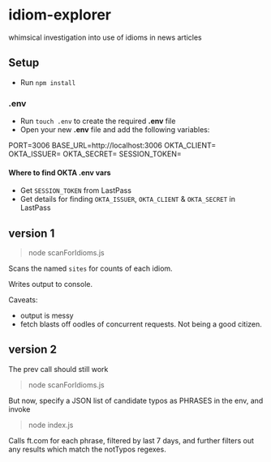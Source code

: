 # idiom-explorer
whimsical investigation into use of idioms in news articles


## Setup

- Run `npm install`

### .env 

- Run `touch .env` to create the required **.env** file
- Open your new **.env** file and add the following variables:

PORT=3006
BASE_URL=http://localhost:3006
OKTA_CLIENT=
OKTA_ISSUER=
OKTA_SECRET=
SESSION_TOKEN=

#### Where to find OKTA .env vars

- Get `SESSION_TOKEN` from LastPass
- Get details for finding `OKTA_ISSUER`, `OKTA_CLIENT` & `OKTA_SECRET` in LastPass


## version 1

> node scanForIdioms.js

Scans the named `sites` for counts of each idiom.

Writes output to console.

Caveats:
* output is messy
* fetch blasts off oodles of concurrent requests. Not being a good citizen.

## version 2

The prev call should still work
> node scanForIdioms.js

But now, specify a JSON list of candidate typos as PHRASES in the env, and invoke

> node index.js

Calls ft.com for each phrase, filtered by last 7 days, and further filters out any results which match the notTypos regexes.
